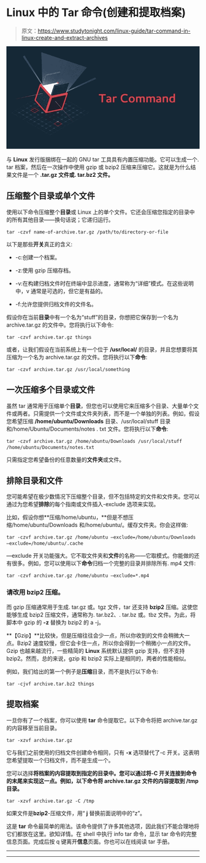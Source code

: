 # Linux 中的 Tar 命令(创建和提取档案)

> 原文：<https://www.studytonight.com/linux-guide/tar-command-in-linux-create-and-extract-archives>

![Tar](img/df85ab0ea0fe0796e231718f8e54d262.png)

与 **Linux** 发行版捆绑在一起的 GNU tar 工具具有内置压缩功能。它可以生成一个. tar 档案，然后在一次操作中使用 gzip 或 bzip2 压缩来压缩它。这就是为什么结果文件是一个 **.tar.gz 文件或. tar.bz2 文件。**

## 压缩整个目录或单个文件

使用以下命令压缩整个**目录**或 Linux 上的单个文件。它还会压缩您指定的目录中的所有其他目录——换句话说；它递归运行。

```
tar -czvf name-of-archive.tar.gz /path/to/directory-or-file
```

以下是那些**开关**真正的含义:

*   -c:创建一个档案。

*   -z:使用 gzip 压缩存档。

*   -v:在构建归档文件时在终端中显示进度，通常称为“详细”模式。在这些说明中，v 通常是可选的，但它是有益的。

*   -f:允许您提供归档文件的文件名。

假设你在当前**目录**中有一个名为“stuff”的目录，你想把它保存到一个名为 archive.tar.gz 的文件中。您将执行以下命令:

```
tar -czvf archive.tar.gz things
```

或者，让我们假设在当前系统上有一个位于 **/usr/local/** 的目录，并且您想要将其压缩为一个名为 archive.tar.gz 的文件。您将执行以下**命令**:

```
tar -czvf archive.tar.gz /usr/local/something
```

## 一次压缩多个目录或文件

虽然 tar 通常用于压缩单个**目录**，但您也可以使用它来压缩多个目录、大量单个文件或两者。只需提供一个文件或文件夹列表，而不是一个单独的列表。例如，假设您希望压缩 **/home/ubuntu/Downloads** 目录、/usr/local/stuff 目录和/home/Ubuntu/Documents/notes . txt 文件。您将执行以下**命令**:

```
tar -czvf archive.tar.gz /home/ubuntu/Downloads /usr/local/stuff /home/ubuntu/Documents/notes.txt
```

只需指定您希望备份的任意数量的**文件夹**或文件。

## 排除目录和文件

您可能希望在极少数情况下压缩整个目录，但不包括特定的文件和文件夹。您可以通过为您希望**排除**的每个指南或文件插入-exclude 选项来实现。

比如，假设你想**压缩/home/ubuntu，**但是不想压缩/home/ubuntu/Downloads 和/home/ubuntu/。缓存文件夹。你会这样做:

```
tar -czvf archive.tar.gz /home/ubuntu —exclude=/home/ubuntu/Downloads —exclude=/home/ubuntu/.cache
```

—exclude 开关功能强大。它不取文件夹和**文件**的名称——它取模式。你能做的还有很多。例如，您可以使用以下**命令**归档一个完整的目录并排除所有. mp4 文件:

```
tar -czvf archive.tar.gz /home/ubuntu —exclude=*.mp4
```

### 请改用 bzip2 压缩。

而 gzip 压缩通常用于生成. tar.gz 或。tgz 文件，tar 还支持 **bzip2** 压缩。这使您能够生成 bzip2 压缩文件，通常称为. tar.bz2、. tar.bz 或。tbz 文件。为此，将脚本中 gzip 的 **-z** 替换为 bzip2 的 a -j。

**【Gzip】**比较快，但是压缩往往会少一点，所以你收到的文件会稍微大一点。Bzip2 速度较慢，但它会卡住一点，所以你会得到一个稍微小一点的文件。Gzip 也越来越流行，一些精简的 **Linux** 系统默认提供 gzip 支持，但不支持 bzip2。然而，总的来说，gzip 和 bzip2 实际上是相同的，两者的性能相似。

例如，我们给出的第一个例子是**压缩**目录，而不是执行以下命令:

```
tar -cjvf archive.tar.bz2 things
```

## 提取档案

一旦你有了一个档案，你可以使用 **tar** 命令提取它。以下命令将把 archive.tar.gz 的内容移至当前目录。

```
tar -xzvf archive.tar.gz
```

它与我们之前使用的归档文件创建命令相同，只有 **-x** 选项替代了-c 开关。这表明您希望提取一个归档文件，而不是生成一个。

您可以选择**将档案的内容提取到指定的目录中。您可以通过将-C 开关连接到命令的末尾来实现这一点。例如，以下命令将 archive.tar.gz 文件的内容提取到 **/tmp** 目录。**

```
tar -xzvf archive.tar.gz -C /tmp
```

如果文件是**bzip2**-压缩文件，用“ **j** 替换前面说明中的“z”。

这是 **tar** 命令最简单的用法。该命令提供了许多其他选项，因此我们不能合理地将它们都放在这里。欲知详情。在 shell 中执行 info tar 命令，显示 tar 命令的完整信息页面。完成后按 q 键离开**信息**页面。你也可以在线阅读 tar 手册。

* * *

* * *